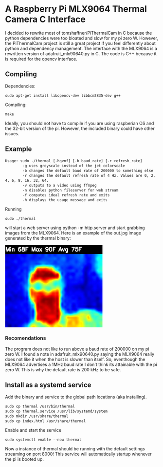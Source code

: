 # A Raspberry Pi MLX9064 Thermal Camera C Interface
I decided to rewrite most of tomshaffner/PiThermalCam in C because the python dependencies were too bloated and slow for my pi zero W. 
However, the PiThermalCam project is still a great project if you feel differently about python and dependency management. 
The interface with the MLX9064 is a rewritten version of adafruit_mlx90640.py in C.
The code is C++ because it is required for the opencv interface.

## Compiling
Dependencies:
```
sudo apt-get install libopencv-dev libbcm2835-dev g++
```
Compiling:
```
make
```
Ideally, you should not have to compile if you are using raspberian OS and the 32-bit version of the pi. However, the included binary could have other issues.

## Example
```
Usage: sudo ./thermal [-hgvnf] [-b baud_rate] [-r refresh_rate]
        -g uses greyscale instead of the jet colorscale
        -b changes the default baud rate of 200000 to something else
        -r changes the default refresh rate of 4 Hz. Values are 0, 2, 4, 6, 8, 16, 32, 64.
        -v outputs to a video using ffmpeg
        -n disables python fileserver for web stream
        -f computes ideal refresh rate and exits
        -h displays the usage message and exits
```
Running 
```
sudo ./thermal
```
will start a web server using python -m http.server and start grabbing images from the MLX9064.
Here is an example of the out.jpg image generated by the thermal binary:

![Thermal Image of Me](/out_example.jpg)

### Recomendations
The program does not like to run above a baud rate of 200000 on my pi zero W. I found a note in adafruit_mlx90640.py saying the MLX9064 really does not like it when the host is slower than itself. So, eventhough the MLX9064 advertises a 1MHz baud rate I don't think its attainable with the pi zero W. This is why the default rate is 200 kHz to be safe.

## Install as a systemd service
Add the binary and service to the global path locations (aka installing).
```
sudo cp thermal /usr/bin/thermal
sudo cp thermal.service /usr/lib/systemd/system
sudo mkdir /usr/share/thermal
sudo cp index.html /usr/share/thermal
```
Enable and start the service
```
sudo systemctl enable --now thermal
```
Now a instance of thermal should be running with the default settings streaming on port 8000!
This service will automatically startup whenever the pi is booted up.

